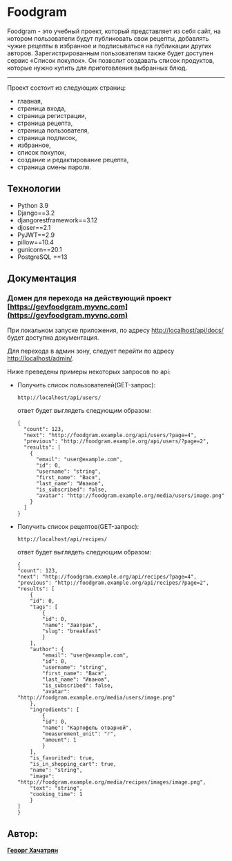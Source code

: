 # Foodgram

Foodgram - это учебный проект, который представляет из себя сайт, на котором пользователи будут публиковать свои рецепты, добавлять чужие рецепты в избранное и подписываться на публикации других авторов. Зарегистрированным пользователям также будет доступен сервис «Список покупок». Он позволит создавать список продуктов, которые нужно купить для приготовления выбранных блюд.

---

Проект состоит из следующих страниц:

* главная,
* страница входа,
* страница регистрации,
* страница рецепта,
* страница пользователя,
* страница подписок,
* избранное,
* список покупок,
* создание и редактирование рецепта,
* страница смены пароля.

## Технологии

* Python 3.9
* Django==3.2
* djangorestframework==3.12
* djoser==2.1
* PyJWT==2.9
* pillow==10.4
* gunicorn==20.1
* PostgreSQL ==13

## Документация

### Домен для перехода на действующий проект [https://gevfoodgram.myvnc.com](https://gevfoodgram.myvnc.com)

При локальном запуске приложения, по адресу [http://localhost/api/docs/](http://localhost/api/docs/) будет доступна документация.

Для перехода в админ зону, следует перейти по адресу [http://localhost/admin/](http://localhost/admin/).

Ниже преведены примеры некоторых запросов по api:

* Получить список пользователей(GET-запрос):

  ```
  http://localhost/api/users/
  ```

  ответ будет выглядеть следующим образом:

  ```
  {
    "count": 123,
    "next": "http://foodgram.example.org/api/users/?page=4",
    "previous": "http://foodgram.example.org/api/users/?page=2",
    "results": [
      {
        "email": "user@example.com",
        "id": 0,
        "username": "string",
        "first_name": "Вася",
        "last_name": "Иванов",
        "is_subscribed": false,
        "avatar": "http://foodgram.example.org/media/users/image.png"
      }
    ]
  }
  ```
* Получить список рецептов(GET-запрос):

  ```
  http://localhost/api/recipes/
  ```

  ответ будет выглядеть следующим образом:

  ```
  {
  "count": 123,
  "next": "http://foodgram.example.org/api/recipes/?page=4",
  "previous": "http://foodgram.example.org/api/recipes/?page=2",
  "results": [
      {
      "id": 0,
      "tags": [
          {
          "id": 0,
          "name": "Завтрак",
          "slug": "breakfast"
          }
      ],
      "author": {
          "email": "user@example.com",
          "id": 0,
          "username": "string",
          "first_name": "Вася",
          "last_name": "Иванов",
          "is_subscribed": false,
          "avatar": "http://foodgram.example.org/media/users/image.png"
      },
      "ingredients": [
          {
          "id": 0,
          "name": "Картофель отварной",
          "measurement_unit": "г",
          "amount": 1
          }
      ],
      "is_favorited": true,
      "is_in_shopping_cart": true,
      "name": "string",
      "image": "http://foodgram.example.org/media/recipes/images/image.png",
      "text": "string",
      "cooking_time": 1
      }
  ]
  }
  ```

## Автор:

[**Геворг Хачатрян**](https://github.com/Gevorg2799)
